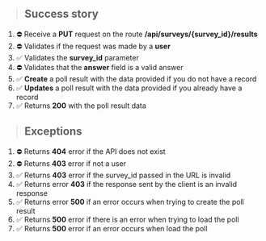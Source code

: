 > ## Success story

1. ⛔ Receive a **PUT** request on the route **/api/surveys/{survey_id}/results**
2. ⛔ Validates if the request was made by a **user**
3. ✅ Validates the **survey_id** parameter
4. ⛔ Validates that the **answer** field is a valid answer
5. ✅ **Create** a poll result with the data provided if you do not have a record
6. ✅ **Updates** a poll result with the data provided if you already have a record
7. ✅ Returns **200** with the poll result data


> ## Exceptions

1. ⛔ Returns **404** error if the API does not exist
2. ⛔ Returns **403** error if not a user
3. ✅ Returns **403** error if the survey_id passed in the URL is invalid
4. ✅ Returns error **403** if the response sent by the client is an invalid response
5. ✅ Returns error **500** if an error occurs when trying to create the poll result
6. ✅ Returns **500** error if there is an error when trying to load the poll
7. ✅ Returns **500** error if an error occurs when load the poll
